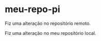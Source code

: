 # meu-repo-pi

Fiz uma alteração no repositório remoto.

Fiz uma alteração no meu repositório local.


